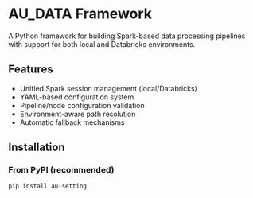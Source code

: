 # AU_DATA Framework

A Python framework for building Spark-based data processing pipelines with support for both local and Databricks environments.

## Features

- Unified Spark session management (local/Databricks)
- YAML-based configuration system
- Pipeline/node configuration validation
- Environment-aware path resolution
- Automatic fallback mechanisms

## Installation

### From PyPI (recommended)
```bash
pip install au-setting